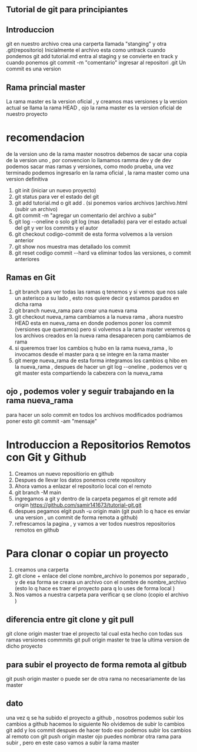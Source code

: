 ## Tutorial de git para principiantes

## Introduccion

git en nuestro archivo crea una carperta llamada "stanging" y otra .git(repositorio)
Inicialmente el archivo esta como untrack
cuando pondemos git add tutorial.md entra al staging y se convierte en track y cuando ponemos git commit -m "comentario" ingresar al repositori .git
Un commit es una version

## Rama princial master

La rama master es la version oficial , y creamos mas versiones y la version actual se llama la rama HEAD , ojo la rama master es la version oficial de nuestro proyecto

# recomendacion

de la version uno de la rama master nosotros debemos de sacar una copia de la version uno , por convencion lo llamamos ramma dev y de dev podemos sacar mas ramas y versiones, como modo prueba, una vez terminado podemos ingresarlo en la rama oficial , la rama master como una version definitiva

1. git init (iniciar un nuevo proyecto)
2. git status para ver el estado del git
3. git add tutorial.md o git add . (si ponemos varios archivos )archivo.html (subir un archivo)
4. git commit -m "agregar un comentario del archivo a subir"
5. git log --oneline o solo git log (mas detallado) para ver el estado actual del git y ver los commits y el autor
6. git checkout codigo-commit de esta forma volvemos a la version anterior
7. git show nos muestra mas detallado los commit
8. git reset codigo commit --hard va eliminar todos las versiones, o commit anteriores

## Ramas en Git

1. git branch para ver todas las ramas q tenemos y si vemos que nos sale un asterisco a su lado , esto nos quiere decir q estamos parados en dicha rama
2. git branch nueva_rama para crear una nueva rama
3. git checkout nueva_rama cambiamos a la nueva rama , ahora nuestro HEAD esta en nueva_rama en donde podemos poner los commit (versiones que queramos) pero si volvemos a la rama master veremos q los archivos creados en la nueva rama desaparecen porq cambiamos de rama
4. si queremos traer los cambios q hubo en la rama nueva_rama , lo invocamos desde el master para q se integre en la rama master
5. git merge nueva_rama de esta forma integramos los cambios q hibo en la nueva_rama , despues de hacer un git log --oneline , podemos ver q git master esta compartiendo la cabezera con la nueva_rama

## ojo , podemos voler y seguir trabajando en la rama nueva_rama

para hacer un solo commit en todos los archivos modificados podriamos poner esto git commit -am "mensaje"

# Introduccion a Repositorios Remotos con Git y Github

1. Creamos un nuevo repositiorio en github
2. Despues de llevar los datos ponemos crete repository
3. Ahora vamos a enlazar el repositorio local con el remoto
4. git branch -M main
5. ingregamos a git y dentro de la carpeta pegamos el
   git remote add origin https://github.com/samir141673/tutorial-git.git
6. despues pegamos elgit push -u origin main (git push lo q hace es enviar una version , un commit de forma remota a github)
7. refrescamos la pagina , y vamos a ver todos nuestros repositorios remotos en github

# Para clonar o copiar un proyecto

1. creamos una carperta
2. git clone + enlace del clone nombre_archivo lo ponemos por separado , y de esa forma se creara un archivo con el nombre de nombre_archivo
   (esto lo q hace es traer el proyecto para q lo uses de forma local )
3. Nos vamos a nuestra carpeta para verificar q se clono (copio el archivo )

## diferencia entre git clone y git pull

git clone origin master trae el proyecto tal cual esta hecho con todas sus ramas versiones commmits
git pull origin master te trae la ultima version de dicho proyecto

## para subir el proyecto de forma remota al gitbub

git push origin master o puede ser de otra rama no necesariamente de las master

## dato

una vez q se ha subido el proyecto a github , nosotros podemos subir los cambios a github hacemos lo siguiente
No olvidemos de subir lo cambios git add y los commit
despues de hacer todo eso podemos subir los cambios al remoto con
git push origin master ojo puedes nombrar otra rama para subir , pero en este caso vamos a subir la rama master
